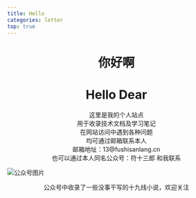 ```yaml
---
title: Hello
categories: letter 
top: true
---
```

# <center>你好啊</center>
<!--more-->
# <center>Hello Dear</center>

<center>这里是我的个人站点</center>
<center>用于收录技术文档及学习笔记</center>

<center>在网站访问中遇到各种问题</center>
<center>均可通过邮箱联系本人</center>

<center>邮箱地址：13@fushisanlang.cn</center>

<center>也可以通过本人同名公众号：符十三郎 和我联系</center>

![公众号图片](https://download.fushisanlang.cn/wx.jpeg)

<center>公众号中收录了一些没事干写的十九线小说，欢迎关注</center>